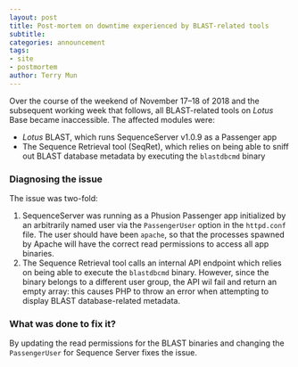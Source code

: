 ```yaml
---
layout: post
title: Post-mortem on downtime experienced by BLAST-related tools
subtitle: 
categories: announcement
tags:
- site
- postmortem
author: Terry Mun
---
```

Over the course of the weekend of November 17&ndash;18 of 2018 and the subsequent working week that follows, all BLAST-related tools on *Lotus* Base became inaccessible. The affected modules were:

- *Lotus* BLAST, which runs SequenceServer v1.0.9 as a Passenger app
- The Sequence Retrieval tool (SeqRet), which relies on being able to sniff out BLAST database metadata by executing the `blastdbcmd` binary

### Diagnosing the issue

The issue was two-fold:

1. SequenceServer was running as a Phusion Passenger app initialized by an arbitrarily named user via the `PassengerUser` option in the `httpd.conf` file. The user should have been `apache`, so that the processes spawned by Apache will have the correct read permissions to access all app binaries.
2. The Sequence Retrieval tool calls an internal API endpoint which relies on being able to execute the `blastdbcmd` binary. However, since the binary belongs to a different user group, the API wil fail and return an empty array: this causes PHP to throw an error when attempting to display BLAST database-related metadata.

### What was done to fix it?

By updating the read permissions for the BLAST binaries and changing the `PassengerUser` for Sequence Server fixes the issue.
